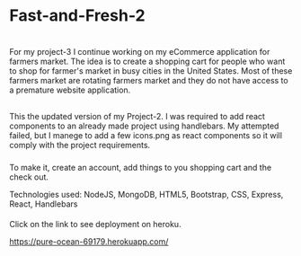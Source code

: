 # Fast-and-Fresh-2

#
For my project-3 I continue working on my eCommerce application for farmers market. The idea is to create a shopping cart for people who want to shop for farmer's market in busy cities in the United States. Most of these farmers market are rotating farmers market and they do not have access to a premature website application.
##
This the updated version of my Project-2. I was required to add react components to an already made project using handlebars. My attempted failed, but I manege to add a few icons.png as react components so it will comply with the project requirements.

###
To make it, create an account, add things to you shopping cart and the check out. 

Technologies used:
NodeJS, MongoDB, HTML5, Bootstrap, CSS, Express, React, Handlebars

####
Click on the link to see deployment on heroku.

https://pure-ocean-69179.herokuapp.com/

